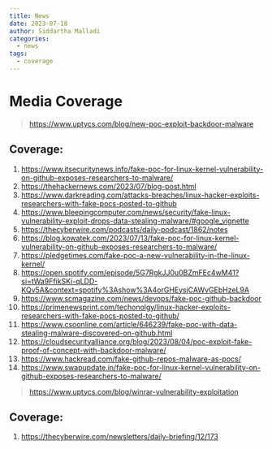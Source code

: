 ```yaml
---
title: News
date: 2023-07-18
author: Siddartha Malladi
categories:
  - news
tags:
  - coverage
---
```

# Media Coverage

> https://www.uptycs.com/blog/new-poc-exploit-backdoor-malware

## Coverage:

1. https://www.itsecuritynews.info/fake-poc-for-linux-kernel-vulnerability-on-github-exposes-researchers-to-malware/
2. https://thehackernews.com/2023/07/blog-post.html
3. https://www.darkreading.com/attacks-breaches/linux-hacker-exploits-researchers-with-fake-pocs-posted-to-github
4. https://www.bleepingcomputer.com/news/security/fake-linux-vulnerability-exploit-drops-data-stealing-malware/#google_vignette
5. https://thecyberwire.com/podcasts/daily-podcast/1862/notes
6. https://blog.kowatek.com/2023/07/13/fake-poc-for-linux-kernel-vulnerability-on-github-exposes-researchers-to-malware/
7. https://pledgetimes.com/fake-poc-a-new-vulnerability-in-the-linux-kernel/
8. https://open.spotify.com/episode/5G7RgkJJ0u0BZmFEc4wM41?si=tWa9FfikSKi-qLDD-KQv5A&context=spotify%3Ashow%3A4orGHEysjCAWvGEbHzeL9A
9. https://www.scmagazine.com/news/devops/fake-poc-github-backdoor
10. https://primenewsprint.com/techonolgy/linux-hacker-exploits-researchers-with-fake-pocs-posted-to-github/
11. https://www.csoonline.com/article/646239/fake-poc-with-data-stealing-malware-discovered-on-github.html
12. https://cloudsecurityalliance.org/blog/2023/08/04/poc-exploit-fake-proof-of-concept-with-backdoor-malware/
13. https://www.hackread.com/fake-github-repos-malware-as-pocs/
14. https://www.swapupdate.in/fake-poc-for-linux-kernel-vulnerability-on-github-exposes-researchers-to-malware/

> https://www.uptycs.com/blog/winrar-vulnerability-exploitation

## Coverage:

1. https://thecyberwire.com/newsletters/daily-briefing/12/173
